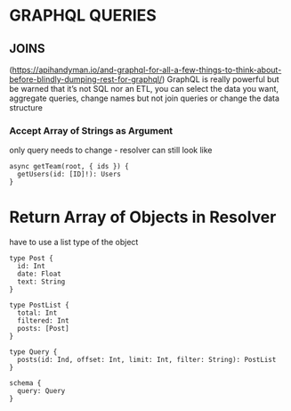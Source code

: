 # GRAPHQL QUERIES

## JOINS
(https://apihandyman.io/and-graphql-for-all-a-few-things-to-think-about-before-blindly-dumping-rest-for-graphql/)
GraphQL is really powerful but be warned that it’s not SQL nor an ETL, you
can select the data you want, aggregate queries, change names but not join
queries or change the data structure

### Accept Array of Strings as Argument
only query needs to change - resolver can still look like
```
async getTeam(root, { ids }) {
  getUsers(id: [ID]!): Users
}
```

# Return Array of Objects in Resolver
have to use a list type of the object
```
type Post {
  id: Int
  date: Float
  text: String
}

type PostList {
  total: Int
  filtered: Int
  posts: [Post]
}

type Query {
  posts(id: Ind, offset: Int, limit: Int, filter: String): PostList
}

schema {
  query: Query
}
```
